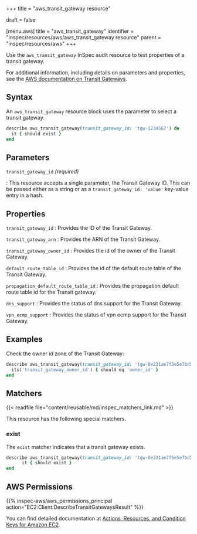 +++
title = "aws_transit_gateway resource"

draft = false


[menu.aws]
title = "aws_transit_gateway"
identifier = "inspec/resources/aws/aws_transit_gateway resource"
parent = "inspec/resources/aws"
+++

Use the `aws_transit_gateway` InSpec audit resource to test properties of a transit gateway.

For additional information, including details on parameters and properties, see the [AWS documentation on Transit Gateways](https://docs.aws.amazon.com/vpc/latest/tgw/).

## Syntax

An `aws_transit_gateway` resource block uses the parameter to select a transit gateway.

```ruby
describe aws_transit_gateway(transit_gateway_id: 'tgw-1234567') do
  it { should exist }
end
```

## Parameters

`transit_gateway_id` _(required)_

: This resource accepts a single parameter, the Transit Gateway ID.
  This can be passed either as a string or as a `transit_gateway_id: 'value'` key-value entry in a hash.

## Properties

`transit_gateway_id`
: Provides the ID of the Transit Gateway.

`transit_gateway_arn`
: Provides the ARN of the Transit Gateway.

`transit_gateway_owner_id`
: Provides the id of the owner of the Transit Gateway.

`default_route_table_id`
: Provides the id of the default route table of the Transit Gateway.

`propagation_default_route_table_id`
: Provides the propagation default route table id for the Transit gateway.

`dns_support`
: Provides the status of dns support for the Transit Gateway.

`vpn_ecmp_support`
: Provides the status of vpn ecmp support for the Transit Gateway.

## Examples

Check the owner id zone of the Transit Gateway:

```ruby
describe aws_transit_gateway(transit_gateway_id: 'tgw-0e231ae7f5e5e7bd5') do
  its('transit_gateway_owner_id') { should eq 'owner_id' }
end
```

## Matchers

{{< readfile file="content/reusable/md/inspec_matchers_link.md" >}}

This resource has the following special matchers.

### exist

The `exist` matcher indicates that a transit gateway exists.

```ruby
describe aws_transit_gateway(transit_gateway_id: 'tgw-0e231ae7f5e5e7bd5') do
      it { should exist }
end
```

## AWS Permissions

{{% inspec-aws/aws_permissions_principal action="EC2:Client:DescribeTransitGatewaysResult" %}}

You can find detailed documentation at [Actions, Resources, and Condition Keys for Amazon EC2](https://docs.aws.amazon.com/IAM/latest/UserGuide/list_amazonec2.html).

